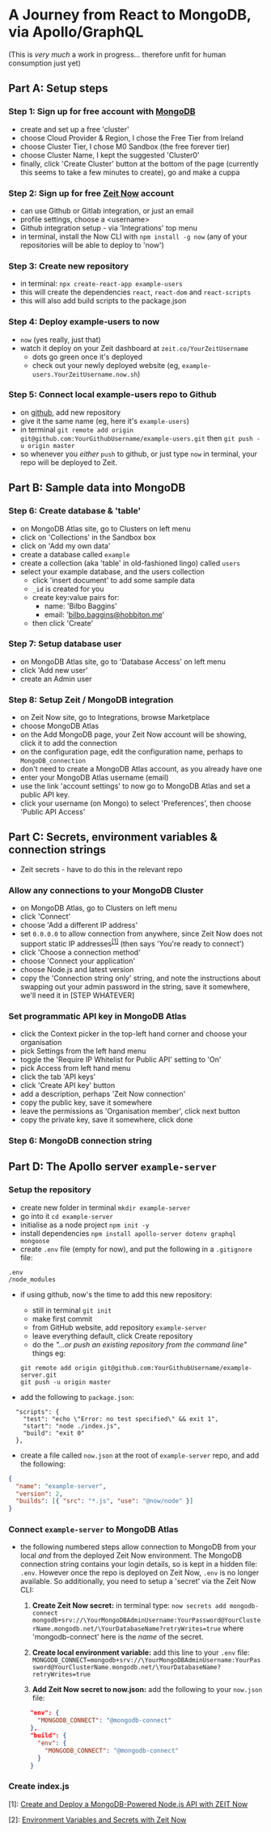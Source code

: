 # A Journey from React to MongoDB, via Apollo/GraphQL

(This is _very much_ a work in progress... therefore unfit for human consumption just yet)

## Part A: Setup steps

### Step 1: Sign up for free account with [MongoDB](cloud.mongodb.com)

- create and set up a free 'cluster'
- choose Cloud Provider & Region, I chose the Free Tier from Ireland
- choose Cluster Tier, I chose M0 Sandbox (the free forever tier)
- choose Cluster Name, I kept the suggested 'Cluster0'
- finally, click 'Create Cluster' button at the bottom of the page (currently this seems to take a few minutes to create), go and make a cuppa

### Step 2: Sign up for free [Zeit Now](https://zeit.co) account

- can use Github or Gitlab integration, or just an email
- profile settings, choose a \<username>
- Github integration setup - via 'Integrations' top menu
- in terminal, install the Now CLI with `npm install -g now` (any of your repositories will be able to deploy to 'now')

### Step 3: Create new repository

- in terminal: `npx create-react-app example-users`
- this will create the dependencies `react`, `react-dom` and `react-scripts`
- this will also add build scripts to the package.json

### Step 4: Deploy example-users to now

- `now` (yes really, just that)
- watch it deploy on your Zeit dashboard at `zeit.co/YourZeitUsername`
  - dots go green once it's deployed
  - check out your newly deployed website (eg, `example-users.YourZeitUsername.now.sh`)

### Step 5: Connect local example-users repo to Github

- on [github](github.com), add new repository
- give it the same name (eg, here it's `example-users`)
- in terminal `git remote add origin git@github.com:YourGithubUsername/example-users.git`
  then `git push -u origin master`
- so whenever you _either_ `push` to github, or just type `now` in terminal, your repo will be deployed to Zeit.

## Part B: Sample data into MongoDB

### Step 6: Create database & 'table'

- on MongoDB Atlas site, go to Clusters on left menu
- click on 'Collections' in the Sandbox box
- click on 'Add my own data'
- create a database called `example`
- create a collection (aka 'table' in old-fashioned lingo) called `users`
- select your example database, and the users collection
  - click 'insert document' to add some sample data
  - `_id` is created for you
  - create key:value pairs for:
    - name: 'Bilbo Baggins'
    - email: 'bilbo.baggins@hobbiton.me'
  - then click 'Create'

### Step 7: Setup database user

- on MongoDB Atlas site, go to 'Database Access' on left menu
- click 'Add new user'
- create an Admin user

### Step 8: Setup Zeit / MongoDB integration

- on Zeit Now site, go to Integrations, browse Marketplace
- choose MongoDB Atlas
- on the Add MongoDB page, your Zeit Now account will be showing, click it to add the connection
- on the configuration page, edit the configuration name, perhaps to `MongoDB_connection`
- don't need to create a MongoDB Atlas account, as you already have one
- enter your MongoDB Atlas username (email)
- use the link 'account settings' to now go to MongoDB Atlas and set a public API key.
- click your username (on Mongo) to select 'Preferences', then choose 'Public API Access'

## Part C: Secrets, environment variables & connection strings

- Zeit secrets - have to do this in the relevant repo

### Allow any connections to your MongoDB Cluster

- on MongoDB Atlas, go to Clusters on left menu
- click 'Connect'
- choose 'Add a different IP address'
- set `0.0.0.0` to allow connection from anywhere, since Zeit Now does not support static IP addresses<sup>[[1]](#footnote1)</sup> (then says 'You're ready to connect')
- click 'Choose a connection method'
- choose 'Connect your application'
- choose Node.js and latest version
- copy the 'Connection string only' string, and note the instructions about swapping out your admin password in the string, save it somewhere, we'll need it in [STEP WHATEVER]

### Set programmatic API key in MongoDB Atlas

- click the Context picker in the top-left hand corner and choose your organisation
- pick Settings from the left hand menu
- toggle the 'Require IP Whitelist for Public API' setting to 'On'
- pick Access from left hand menu
- click the tab 'API keys'
- click 'Create API key' button
- add a description, perhaps 'Zeit Now connection'
- copy the public key, save it somewhere
- leave the permissions as 'Organisation member', click next button
- copy the private key, save it somewhere, click done

### Step 6: MongoDB connection string

## Part D: The Apollo server `example-server`

### Setup the repository

- create new folder in terminal `mkdir example-server`
- go into it `cd example-server`
- initialise as a node project `npm init -y`
- install dependencies `npm install apollo-server dotenv graphql mongoose`
- create `.env` file (empty for now), and put the following in a `.gitignore` file:

```
.env
/node_modules
```

- if using github, now's the time to add this new repository:

  - still in terminal `git init`
  - make first commit
  - from GitHub website, add repository `example-server`
  - leave everything default, click Create repository
  - do the _"…or push an existing repository from the command line"_ things eg:

  ```
  git remote add origin git@github.com:YourGithubUsername/example-server.git
  git push -u origin master
  ```

- add the following to `package.json`:

```
  "scripts": {
    "test": "echo \"Error: no test specified\" && exit 1",
    "start": "node ./index.js",
    "build": "exit 0"
  },
```

- create a file called `now.json` at the root of `example-server` repo, and add the following:

```json
{
  "name": "example-server",
  "version": 2,
  "builds": [{ "src": "*.js", "use": "@now/node" }]
}
```

### Connect `example-server` to MongoDB Atlas

- the following numbered steps allow connection to MongoDB from your local _and_ from the deployed Zeit Now environment. The MongoDB connection string contains your login details, so is kept in a hidden file: `.env`. However once the repo is deployed on Zeit Now, `.env` is no longer available. So additionally, you need to setup a 'secret' via the Zeit Now CLI:

  1. **Create Zeit Now secret:**
     in terminal type: `now secrets add mongodb-connect mongodb+srv://\YourMongoDBAdminUsername:YourPassword@YourClusterName.mongodb.net/\YourDatabaseName?retryWrites=true` where 'mongodb-connect' here is the _name_ of the secret.

  2. **Create local environment variable:**
     add this line to your `.env` file: `MONGODB_CONNECT=mongodb+srv://\YourMongoDBAdminUsername:YourPassword@YourClusterName.mongodb.net/\YourDatabaseName?retryWrites=true`

  3. **Add Zeit Now secret to now.json:**
     add the following to your `now.json` file:

```json
      "env": {
        "MONGODB_CONNECT": "@mongodb-connect"
      },
      "build": {
        "env": {
          "MONGODB_CONNECT": "@mongodb-connect"
        }
      }
```

### Create index.js

<script src="https://gist.github.com/Greenie10/620e054b12897ca52de6f55240f25790.js"></script>

<a name="footnote1">[1]</a>: [Create and Deploy a MongoDB-Powered Node.js API with ZEIT Now](https://zeit.co/guides/deploying-a-mongodb-powered-api-with-node-and-now)

<a name="footnote2">[2]</a>: [Environment Variables and Secrets with Zeit Now](https://zeit.co/docs/v2/environment-variables-and-secrets/?query=sec)
